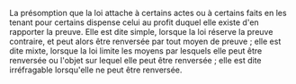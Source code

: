 La présomption que la loi attache à certains actes ou à certains faits en les tenant pour certains dispense celui au profit duquel elle existe d'en rapporter la preuve. Elle est dite simple, lorsque la loi réserve la preuve contraire, et peut alors être renversée par tout moyen de preuve ; elle est dite mixte, lorsque la loi limite les moyens par lesquels elle peut être renversée ou l'objet sur lequel elle peut être renversée ; elle est dite irréfragable lorsqu'elle ne peut être renversée.
